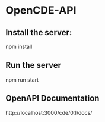 # OpenCDE-API


## Install the server:

npm install

## Run the server
npm run start


## OpenAPI Documentation

http://localhost:3000/cde/0.1/docs/

